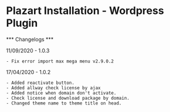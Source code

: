 # Plazart Installation - Wordpress Plugin

*** Changelogs ***

11/09/2020 - 1.0.3
	
	- Fix error import max mega menu v2.9.0.2

17/04/2020 - 1.0.2
	
	- Added reactivate button.
	- Added allway check license by ajax
	- Added notice when domain don't activate.
	- Check license and download package by domain.
	- Changed theme name to theme title on head.